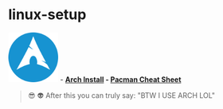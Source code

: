# linux-setup


<img src="./arch/img/archlinux-512.png" alt="drawing" width="100"/> - **[Arch Install](./arch/README.md) - [Pacman Cheat Sheet](./arch/PACMAN.md)**

> :sunglasses: :alien: After this you can truly say: "BTW I USE ARCH LOL"
